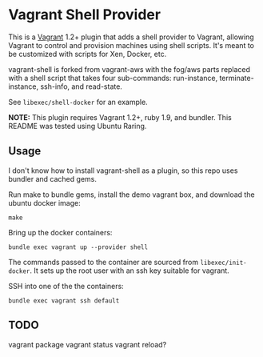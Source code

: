 # Vagrant Shell Provider

This is a [Vagrant](http://www.vagrantup.com) 1.2+ plugin that adds a
shell provider to Vagrant, allowing Vagrant to control and provision
machines using shell scripts.  It's meant to be customized with scripts
for Xen, Docker, etc.

vagrant-shell is forked from vagrant-aws with the fog/aws parts replaced
with a shell script that takes four sub-commands: run-instance,
terminate-instance, ssh-info, and read-state.

See `libexec/shell-docker` for an example.

**NOTE:** This plugin requires Vagrant 1.2+, ruby 1.9, and bundler.  This
README was tested using Ubuntu Raring.

## Usage

I don't know how to install vagrant-shell as a plugin, so this repo uses
bundler and cached gems.

Run make to bundle gems, install the demo vagrant box, and download the ubuntu
docker image:

    make

Bring up the docker containers:

    bundle exec vagrant up --provider shell

The commands passed to the container are sourced from `libexec/init-docker`.
It sets up the root user with an ssh key suitable for vagrant.

SSH into one of the the containers:

    bundle exec vagrant ssh default

## TODO

vagrant package
vagrant status
vagrant reload?
